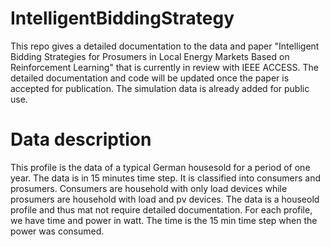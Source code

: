 # IntelligentBiddingStrategy
This repo gives a detailed documentation to the data and paper "Intelligent Bidding Strategies for Prosumers in Local Energy Markets Based on Reinforcement Learning" that is currently in review with IEEE ACCESS. 
The detailed documentation and code will be updated once the paper is accepted for publication.
The simulation data is already added for public use. 


# Data description

This profile is the data of a typical German housesold for a period of one year. The data is in 15 minutes time step. It is classified into consumers and prosumers. Consumers are household with only load devices while prosumers are household with load and pv devices. The data is a houseold profile and thus mat not require detailed documentation. For each profile, we have time and power in watt. The time is the 15 min time step when the power was consumed.
